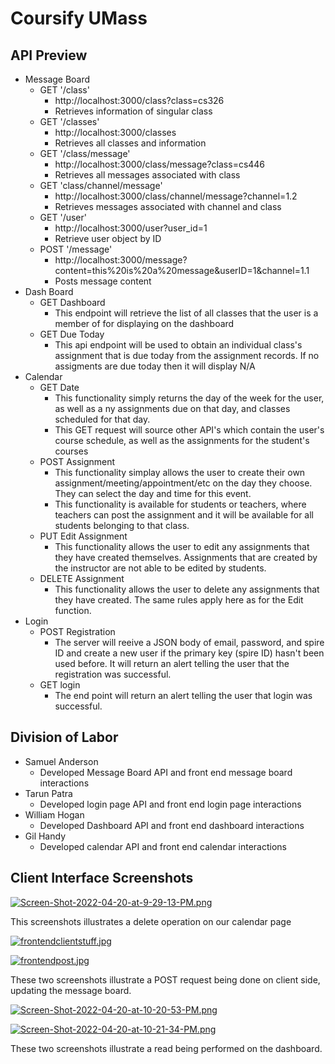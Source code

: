 # Coursify UMass

## API Preview

* Message Board
    * GET '/class'
        * http://localhost:3000/class?class=cs326
        * Retrieves information of singular class
    * GET '/classes'
        * http://localhost:3000/classes
        * Retrieves all classes and information
    * GET '/class/message'
        * http://localhost:3000/class/message?class=cs446
        * Retrieves all messages associated with class
    * GET 'class/channel/message'
        * http://localhost:3000/class/channel/message?channel=1.2
        * Retrieves messages associated with channel and class
    * GET '/user'
        * http://localhost:3000/user?user_id=1
        * Retrieve user object by ID
    * POST '/message'
        * http://localhost:3000/message?content=this%20is%20a%20message&userID=1&channel=1.1
        * Posts message content 
* Dash Board
    * GET Dashboard
        * This endpoint will retrieve the list of all classes that the user is a member of for displaying on the dashboard
    * GET Due Today
        * This api endpoint will be used to obtain an individual class's assignment that is due today from the assignment records. If no assigments are due today then it will display N/A
* Calendar
    * GET Date
        * This functionality simply returns the day of the week for the user, as well as a ny assignments due on that day, and classes scheduled for that day.
        * This GET request will source other API's which contain the user's course schedule, as well as the assignments for the student's courses
    * POST Assignment
        * This functionality simplay allows the user to create their own assignment/meeting/appointment/etc on the day they choose. They can select the day and time for this event.
        * This functionality is available for students or teachers, where teachers can post the assignment and it will be available for all students belonging to that class.
    * PUT Edit Assignment
        * This functionality allows the user to edit any assignments that they have created themselves. Assignments that are created by the instructor are not able to be edited by students. 
    * DELETE Assignment
        * This functionality allows the user to delete any assignments that they have created. The same rules apply here as for the Edit function. 
* Login
    * POST Registration
        * The server will reeive a JSON body of email, password, and spire ID and create a new user if the primary key (spire ID) hasn't been used before. It will return an alert telling the user that the registration was successful.
    * GET login
        * The end point will return an alert telling the user that login was successful.

## Division of Labor

* Samuel Anderson
    * Developed Message Board API and front end message board interactions
* Tarun Patra
    * Developed login page API and front end login page interactions
* William Hogan
    * Developed Dashboard API and front end dashboard interactions
* Gil Handy
    * Developed calendar API and front end calendar interactions

## Client Interface Screenshots

[![Screen-Shot-2022-04-20-at-9-29-13-PM.png](https://i.postimg.cc/Hs3htcYH/Screen-Shot-2022-04-20-at-9-29-13-PM.png)](https://postimg.cc/zVb7zfHP)

This screenshots illustrates a delete operation on our calendar page

[![frontendclientstuff.jpg](https://i.postimg.cc/RZw4RmKr/frontendclientstuff.jpg)](https://postimg.cc/BjZrSdmN)

[![frontendpost.jpg](https://i.postimg.cc/PrwjXH6L/frontendpost.jpg)](https://postimg.cc/Mvq45CJx)

These two screenshots illustrate a POST request being done on client side, updating the message board.

[![Screen-Shot-2022-04-20-at-10-20-53-PM.png](https://i.postimg.cc/7ZPrgzHz/Screen-Shot-2022-04-20-at-10-20-53-PM.png)](https://postimg.cc/MvLLwvjZ)

[![Screen-Shot-2022-04-20-at-10-21-34-PM.png](https://i.postimg.cc/fbp4ngx7/Screen-Shot-2022-04-20-at-10-21-34-PM.png)](https://postimg.cc/7C3tS9tb)

These two screenshots illustrate a read being performed on the dashboard.

